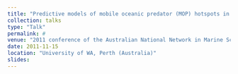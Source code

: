 ```yaml
---
title: "Predictive models of mobile oceanic predator (MOP) hotspots in the Eastern Indian Ocean"
collection: talks
type: "Talk"
permalink: #
venue: "2011 conference of the Australian National Network in Marine Science (ANNiMS)"
date: 2011-11-15
location: "University of WA, Perth (Australia)"
slides:
---
```


